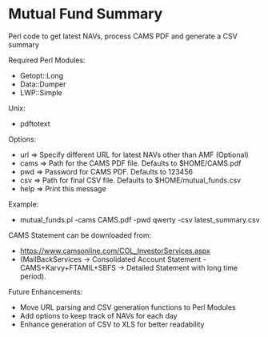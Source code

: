 # Mutual Fund Summary
Perl code to get latest NAVs, process CAMS PDF and generate a CSV summary

Required Perl Modules:
- Getopt::Long
- Data::Dumper
- LWP::Simple
 
Unix:
- pdftotext

Options:
- url       =>      Specify different URL for latest NAVs other than AMF (Optional)
- cams      =>      Path for the CAMS PDF file. Defaults to \$HOME/CAMS.pdf
- pwd       =>      Password for CAMS PDF. Defaults to 123456
- csv       =>      Path for final CSV file. Defaults to \$HOME/mutual_funds.csv
- help      =>      Print this message

Example:
- mutual_funds.pl -cams CAMS.pdf -pwd qwerty -csv latest_summary.csv

CAMS Statement can be downloaded from:
- https://www.camsonline.com/COL_InvestorServices.aspx 
- (MailBackServices -> Consolidated Account Statement - CAMS+Karvy+FTAMIL+SBFS -> Detailed Statement with long time period).

Future Enhancements:
- Move URL parsing and CSV generation functions to Perl Modules
- Add options to keep track of NAVs for each day
- Enhance generation of CSV to XLS for better readability
